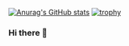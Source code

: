 [![Anurag's GitHub stats](https://github-readme-stats.vercel.app/api?username=hiro-root)](https://github.com/anuraghazra/github-readme-stats)
[![trophy](https://github-profile-trophy.vercel.app/?username=hiro-root)](https://github.com/hiro-root/github-profile-trophy)
### Hi there 👋

<!--
**hiro-root/hiro-root** is a ✨ _special_ ✨ repository because its `README.md` (this file) appears on your GitHub profile.

Here are some ideas to get you started:

- 🔭 I’m currently working on ...
- 🌱 I’m currently learning ...
- 👯 I’m looking to collaborate on ...
- 🤔 I’m looking for help with ...
- 💬 Ask me about ...
- 📫 How to reach me: ...
- 😄 Pronouns: ...
- ⚡ Fun fact: ...
-->
